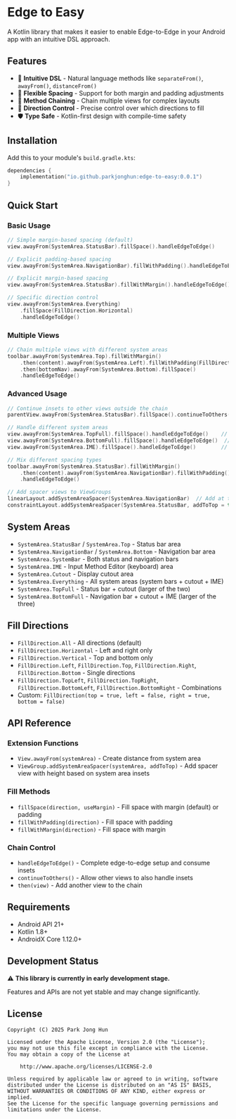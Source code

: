 # Edge to Easy

A Kotlin library that makes it easier to enable Edge-to-Edge in your Android app with an intuitive DSL approach.

## Features

- 🎯 **Intuitive DSL** - Natural language methods like `separateFrom()`, `awayFrom()`, `distanceFrom()`
- 📐 **Flexible Spacing** - Support for both margin and padding adjustments
- 🔗 **Method Chaining** - Chain multiple views for complex layouts
- 🎨 **Direction Control** - Precise control over which directions to fill
- 🛡️ **Type Safe** - Kotlin-first design with compile-time safety

## Installation

Add this to your module's `build.gradle.kts`:

```kotlin
dependencies {
    implementation("io.github.parkjonghun:edge-to-easy:0.0.1")
}
```

## Quick Start

### Basic Usage

```kotlin
// Simple margin-based spacing (default)
view.awayFrom(SystemArea.StatusBar).fillSpace().handleEdgeToEdge()

// Explicit padding-based spacing
view.awayFrom(SystemArea.NavigationBar).fillWithPadding().handleEdgeToEdge()

// Explicit margin-based spacing
view.awayFrom(SystemArea.StatusBar).fillWithMargin().handleEdgeToEdge()

// Specific direction control
view.awayFrom(SystemArea.Everything)
    .fillSpace(FillDirection.Horizontal)
    .handleEdgeToEdge()
```

### Multiple Views

```kotlin
// Chain multiple views with different system areas
toolbar.awayFrom(SystemArea.Top).fillWithMargin()
    .then(content).awayFrom(SystemArea.Left).fillWithPadding(FillDirection.Horizontal)
    .then(bottomNav).awayFrom(SystemArea.Bottom).fillSpace()
    .handleEdgeToEdge()
```

### Advanced Usage

```kotlin
// Continue insets to other views outside the chain
parentView.awayFrom(SystemArea.StatusBar).fillSpace().continueToOthers()

// Handle different system areas
view.awayFrom(SystemArea.TopFull).fillSpace().handleEdgeToEdge()    // Status bar + cutout
view.awayFrom(SystemArea.BottomFull).fillSpace().handleEdgeToEdge()  // Nav bar + cutout + IME
view.awayFrom(SystemArea.IME).fillSpace().handleEdgeToEdge()        // Keyboard area

// Mix different spacing types
toolbar.awayFrom(SystemArea.StatusBar).fillWithMargin()
    .then(content).awayFrom(SystemArea.NavigationBar).fillWithPadding()
    .handleEdgeToEdge()

// Add spacer views to ViewGroups
linearLayout.addSystemAreaSpacer(SystemArea.NavigationBar)  // Add at the end
constraintLayout.addSystemAreaSpacer(SystemArea.StatusBar, addToTop = true)  // Add at the beginning
```

## System Areas

- `SystemArea.StatusBar` / `SystemArea.Top` - Status bar area
- `SystemArea.NavigationBar` / `SystemArea.Bottom` - Navigation bar area  
- `SystemArea.SystemBar` - Both status and navigation bars
- `SystemArea.IME` - Input Method Editor (keyboard) area
- `SystemArea.Cutout` - Display cutout area
- `SystemArea.Everything` - All system areas (system bars + cutout + IME)
- `SystemArea.TopFull` - Status bar + cutout (larger of the two)
- `SystemArea.BottomFull` - Navigation bar + cutout + IME (larger of the three)

## Fill Directions

- `FillDirection.All` - All directions (default)
- `FillDirection.Horizontal` - Left and right only
- `FillDirection.Vertical` - Top and bottom only
- `FillDirection.Left`, `FillDirection.Top`, `FillDirection.Right`, `FillDirection.Bottom` - Single directions
- `FillDirection.TopLeft`, `FillDirection.TopRight`, `FillDirection.BottomLeft`, `FillDirection.BottomRight` - Combinations
- Custom: `FillDirection(top = true, left = false, right = true, bottom = false)`

## API Reference

### Extension Functions

- `View.awayFrom(systemArea)` - Create distance from system area
- `ViewGroup.addSystemAreaSpacer(systemArea, addToTop)` - Add spacer view with height based on system area insets

### Fill Methods

- `fillSpace(direction, useMargin)` - Fill space with margin (default) or padding
- `fillWithPadding(direction)` - Fill space with padding
- `fillWithMargin(direction)` - Fill space with margin

### Chain Control

- `handleEdgeToEdge()` - Complete edge-to-edge setup and consume insets
- `continueToOthers()` - Allow other views to also handle insets
- `then(view)` - Add another view to the chain

## Requirements

- Android API 21+
- Kotlin 1.8+
- AndroidX Core 1.12.0+

## Development Status

⚠️ **This library is currently in early development stage.**

Features and APIs are not yet stable and may change significantly.

## License

```
Copyright (C) 2025 Park Jong Hun

Licensed under the Apache License, Version 2.0 (the "License");
you may not use this file except in compliance with the License.
You may obtain a copy of the License at

    http://www.apache.org/licenses/LICENSE-2.0

Unless required by applicable law or agreed to in writing, software
distributed under the License is distributed on an "AS IS" BASIS,
WITHOUT WARRANTIES OR CONDITIONS OF ANY KIND, either express or implied.
See the License for the specific language governing permissions and
limitations under the License.
```
